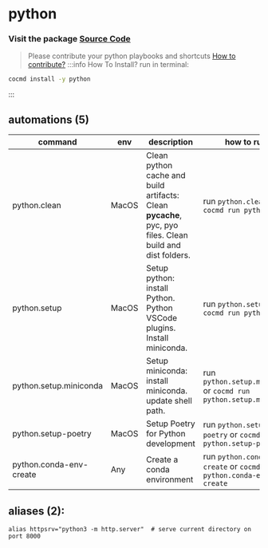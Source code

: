 # python
### Visit the package [ Source Code ](https://github.com/cocmd/hub/tree/master/packages/python)
> Please contribute your python playbooks and shortcuts
> [How to contribute?](https://cocmd.org/docs/contributing)
:::info How To Install?
run in terminal:
```bash
cocmd install -y python
```
:::
## automations (5)
| command | env | description | how to run? |
| --- | --- | --- | --- |
| python.clean | MacOS | Clean python cache and build artifacts: Clean __pycache__, pyc, pyo files. Clean build and dist folders.  | run `python.clean` or `cocmd run python.clean` |
| python.setup | MacOS | Setup python: install Python. Python VSCode plugins. Install miniconda.  | run `python.setup` or `cocmd run python.setup` |
| python.setup.miniconda | MacOS | Setup miniconda: install miniconda. update shell path.  | run `python.setup.miniconda` or `cocmd run python.setup.miniconda` |
| python.setup-poetry | MacOS | Setup Poetry for Python development | run `python.setup-poetry` or `cocmd run python.setup-poetry` |
| python.conda-env-create | Any | Create a conda environment | run `python.conda-env-create` or `cocmd run python.conda-env-create` |

## aliases (2):
```
alias httpsrv="python3 -m http.server"  # serve current directory on port 8000

```

